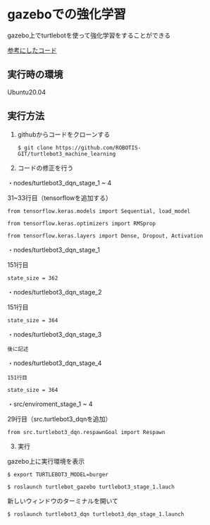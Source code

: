 # gazeboでの強化学習

   gazebo上でturtlebotを使って強化学習をすることができる

   [参考にしたコード](https://github.com/ROBOTIS-GIT/turtlebot3_machine_learning)

## 実行時の環境

   Ubuntu20.04

## 実行方法

1. githubからコードをクローンする

   `$ git clone https://github.com/ROBOTIS-GIT/turtlebot3_machine_learning`

2. コードの修正を行う

 ・nodes/turtlebot3_dqn_stage_1 ~ 4

   31~33行目（tensorflowを追加する）

   `from tensorflow.keras.models import Sequential, load_model`

   `from tensorflow.keras.optimizers import RMSprop`

   `from tensorflow.keras.layers import Dense, Dropout, Activation`

 ・nodes/turtlebot3_dqn_stage_1

   151行目

   `state_size = 362`

 ・nodes/turtlebot3_dqn_stage_2

   151行目

   `state_size = 364`

 ・nodes/turtlebot3_dqn_stage_3

    後に記述

 ・nodes/turtlebot3_dqn_stage_4

    151行目

   `state_size = 364`

 ・src/enviroment_stage_1 ~ 4

   29行目（src.turtlebot3_dqnを追加）

   `from src.turtlebot3_dqn.respawnGoal import Respawn`

3. 実行

 gazebo上に実行環境を表示

   `$ export TURTLEBOT3_MODEL=burger`

   `$ roslaunch turtlebot_gazebo turtlebot3_stage_1.lauch`

 新しいウィンドウのターミナルを開いて

   `$ roslaunch turtlebot3_dqn turtlebot3_dqn_stage_1.launch`
